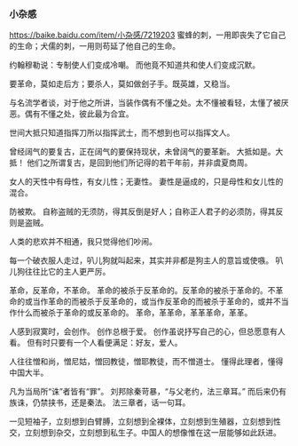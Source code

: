 ### 小杂感
https://baike.baidu.com/item/小杂感/7219203
蜜蜂的刺，一用即丧失了它自己的生命；犬儒的刺，一用则苟延了他自己的生命。

约翰穆勒说：专制使人们变成冷嘲。
而他竟不知道共和使人们变成沉默。

要革命，莫如走后方；要杀人，莫如做刽子手。既英雄，又稳当。

与名流学者谈，对于他之所讲，当装作偶有不懂之处。太不懂被看轻，太懂了被厌恶。偶有不懂之处，彼此最为合宜。

世间大抵只知道指挥刀所以指挥武士，而不想到也可以指挥文人。

曾经阔气的要复古，正在阔气的要保持现状，未曾阔气的要革新。
大抵如是。大抵！
他们之所谓复古，是回到他们所记得的若干年前，并非虞夏商周。

女人的天性中有母性，有女儿性；无妻性。
妻性是逼成的，只是母性和女儿性的混合。

防被欺。
自称盗贼的无须防，得其反倒是好人；自称正人君子的必须防，得其反则是盗贼。

人类的悲欢并不相通，我只觉得他们吵闹。

每一个破衣服人走过，叭儿狗就叫起来，其实并非都是狗主人的意旨或使嗾。
叭儿狗往往比它的主人更严厉。
 
革命，反革命，不革命。
革命的被杀于反革命的。反革命的被杀于革命的。不革命的或当作革命的而被杀于反革命的，或当作反革命的而被杀于革命的，或并不当作什么而被杀于革命的或反革命的。
革命，革革命，革革革命，革革。

人感到寂寞时，会创作。
创作总根于爱。
创作虽说抒写自己的心，但总愿意有人看。
但有时只要有一个人看便满足：好友，爱人。

人往往憎和尚，憎尼姑，憎回教徒，憎耶教徒，而不憎道士。
懂得此理者，懂得中国大半。

凡为当局所“诛”者皆有“罪”。
刘邦除秦苛暴，“与父老约，法三章耳。”
而后来仍有族诛，仍禁挟书，还是秦法。
法三章者，话一句耳。

一见短袖子，立刻想到白臂膊，立刻想到全裸体，立刻想到生殖器，立刻想到性交，立刻想到杂交，立刻想到私生子。中国人的想像惟在这一层能够如此跃进。
